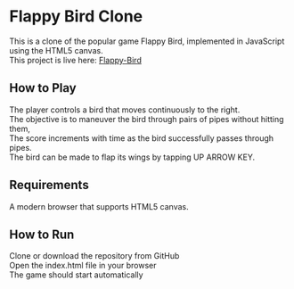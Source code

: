 # Flappy Bird Clone
This is a clone of the popular game Flappy Bird, implemented in JavaScript using the HTML5 canvas. <br>
This project is live here: [Flappy-Bird](https://aneesh-02.github.io/Flappy-Bird/)

## How to Play
The player controls a bird that moves continuously to the right. <br>
The objective is to maneuver the bird through pairs of pipes without hitting them,<br> 
The score increments with time as the bird successfully passes through pipes.<br>
The bird can be made to flap its wings by tapping UP ARROW KEY.

## Requirements
A modern browser that supports HTML5 canvas.

## How to Run
Clone or download the repository from GitHub<br>
Open the index.html file in your browser<br>
The game should start automatically
